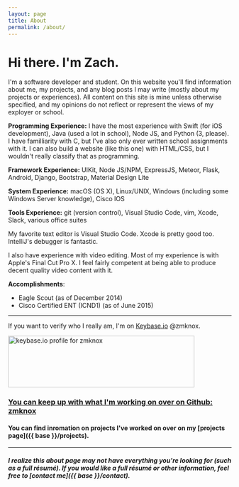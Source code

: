 ```yaml
---
layout: page
title: About
permalink: /about/
---
```


# Hi there. I'm Zach.

I'm a software developer and student. On this website you'll find information about me,
my projects, and any blog posts I may write (mostly about my projects or experiences).
All content on this site is mine unless otherwise specified, and my opinions do not reflect
or represent the views of my exployer or school.

**Programming Experience:** I have the most experience with Swift (for iOS development),
Java (used a lot in school), Node JS, and Python (3, please).  I have familliarity with C,
but I've also only ever written school assignments with it. I can also build a website (like
this one) with HTML/CSS, but I wouldn't really classify that as programming.

**Framework Experience:** UIKit, Node JS/NPM, ExpressJS, Meteor, Flask, Android, Django, Bootstrap, Material Design Lite

**System Experience:** macOS (OS X), Linux/UNIX, Windows (including some Windows Server knowledge), Cisco IOS

**Tools Experience:** git (version control), Visual Studio Code, vim, Xcode, Slack, various office suites

My favorite text editor is Visual Studio Code. Xcode is pretty good too. IntelliJ's debugger is fantastic.

I also have experience with video editing. Most of my experience is with Apple's Final Cut Pro X.
I feel fairly competent at being able to produce decent quality video content with it.

**Accomplishments**:
-   Eagle Scout (as of December 2014)
-   Cisco Certified ENT (ICND1) (as of June 2015)

---------------------------

If you want to verify who I really am, I'm on [Keybase.io](https://keybase.io/) @zmknox.

<a href="https://keybase.io/zmknox"><img src="https://keybase.onlineth.com/zmknox.png?theme=dark" width="420" height="116" alt="keybase.io profile for zmknox"></a>

### [You can keep up with what I'm working on over on Github: <i class="fab fa-github"></i> zmknox](https://github.com/zmknox)

#### You can find inromation on projects I've worked on over on my [projects page]({{ base }}/projects).

---------------------------

##### I realize this about page may not have everything you're looking for (such as a full résumé). If you would like a full résumé or other information, feel free to [contact me]({{ base }}/contact).

